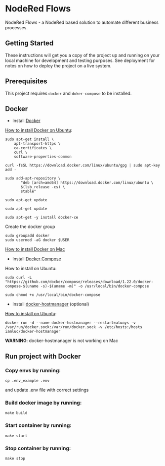 # NodeRed Flows

NodeRed Flows  - a NodeRed based solution to automate different business processes.

## Getting Started

These instructions will get you a copy of the project up and running on your local machine for development and testing
purposes. See deployment for notes on how to deploy the project on a live system.


## Prerequisites

This project requires ```docker``` and ```doker-compose``` to be installed.

## Docker

* Install [Docker](https://docs.docker.com/install/)

[How to install Docker on Ubuntu](https://docs.docker.com/install/linux/docker-ce/ubuntu/):

```
sudo apt-get install \
    apt-transport-https \
    ca-certificates \
    curl \
    software-properties-common
```

```
curl -fsSL https://download.docker.com/linux/ubuntu/gpg | sudo apt-key add -
```

```
sudo add-apt-repository \
       "deb [arch=amd64] https://download.docker.com/linux/ubuntu \
       $(lsb_release -cs) \
       stable"
```

```
sudo apt-get update
```
```
sudo apt-get update
```

```
sudo apt-get -y install docker-ce
```

Create the docker group

```
sudo groupadd docker
sudo usermod -aG docker $USER
```

[How to install Docker on Mac](https://docs.docker.com/docker-for-mac/install/)

* Install [Docker Compose](https://docs.docker.com/compose/install/)

How to install on Ubuntu:

```
sudo curl -L "https://github.com/docker/compose/releases/download/1.22.0/docker-compose-$(uname -s)-$(uname -m)" -o /usr/local/bin/docker-compose
```
```
sudo chmod +x /usr/local/bin/docker-compose
```

* Install [docker-hostmanager](https://github.com/iamluc/docker-hostmanager) (optional)

[How to install on Ubuntu](https://github.com/iamluc/docker-hostmanager#linux):

```
docker run -d --name docker-hostmanager --restart=always -v /var/run/docker.sock:/var/run/docker.sock -v /etc/hosts:/hosts iamluc/docker-hostmanager
```

**WARNING**: docker-hostmanager is not working on Mac

## Run project with Docker

### Copy envs by running:
```
cp .env_example .env
```
and update .env file with correct settings

### Build docker image by running:
```
make build
```

### Start container by running:
```
make start
```

### Stop container by running:
```
make stop
```
